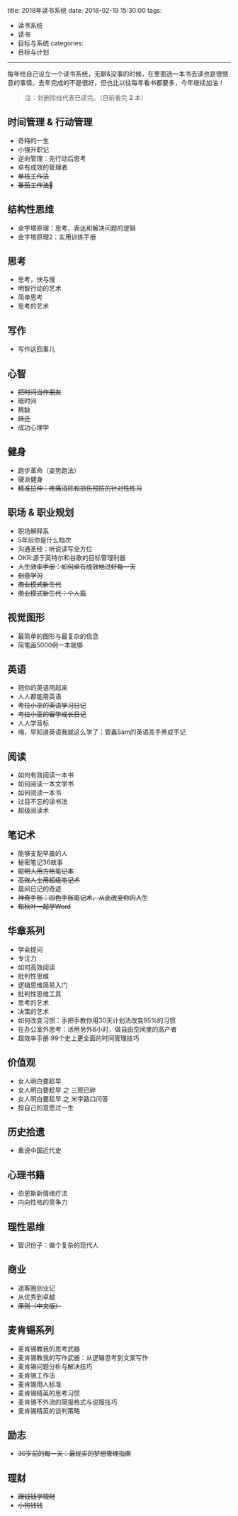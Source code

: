 title: 2018年读书系统
date: 2018-02-19 15:30:00
tags:
- 读书系统
- 读书
- 目标与系统
categories:
- 目标与计划

---

每年给自己设立一个读书系统，无聊&没事的时候，在里面选一本书去读也是很惬意的事情。去年完成的不是很好，但也比以往每年看书都要多，今年继续加油！
> 注：划删除线代表已读完。（目前看完 **2** 本）



## 时间管理 & 行动管理

- 奇特的一生
- 小强升职记
- 逆向管理：先行动后思考
- 卓有成效的管理者
- ~~单核工作法~~
- ~~番茄工作法🍅~~

## 结构性思维

- 金字塔原理：思考、表达和解决问题的逻辑
- 金字塔原理2：实用训练手册

## 思考

- 思考，快与慢
- 明智行动的艺术
- 简单思考
- 思考的艺术

## 写作

- 写作这回事儿

## 心智

- ~~把时间当作朋友~~
- 暗时间
- 稀缺
- ~~跃迁~~
- 成功心理学

## 健身

- 跑步革命（姿势跑法）
- 硬派健身
- ~~精准拉伸：疼痛消除和损伤预防的针对性练习~~

## 职场 & 职业规划
 
- 职场解释系
- 5年后你是什么档次
- 沟通圣经：听说读写全方位
- OKR:源于英特尔和谷歌的目标管理利器
- ~~人生效率手册：如何卓有成效地过好每一天~~
- ~~刻意学习~~
- ~~商业模式新生代~~
- ~~商业模式新生代：个人篇~~

## 视觉图形

- 最简单的图形与最复杂的信息
- 简笔画5000例一本就够

## 英语

- 把你的英语用起来
- 人人都能用英语
- ~~考拉小巫的英语学习日记~~
- ~~考拉小巫的留学成长日记~~
- 人人学音标
- 嗨，早知道英语我就这么学了：管鑫Sam的英语高手养成手记

## 阅读

- 如何有效阅读一本书
- 如何阅读一本文学书
- 如何阅读一本书
- 过目不忘的读书法
- 超级阅读术

## 笔记术

- 能够支配早晨的人
- 秘密笔记36故事
- ~~聪明人用方格笔记本~~
- ~~高效人士用超级笔记术~~
- 晨间日记的奇迹
- ~~神奇手账：四色手账笔记术，从此改变你的人生~~
- ~~和秋叶一起学Word~~

## 华章系列

- 学会提问
- 专注力
- 如何高效阅读
- 批判性思维
- 逻辑思维简易入门
- 批判性思维工具
- 思考的艺术
- 决策的艺术
- 如何改变习惯：手把手教你用30天计划法改变95%的习惯
- 在办公室外思考：活用另外8小时，做自由空间里的高产者
- 超效率手册:99个史上更全面的时间管理技巧

## 价值观

- 女人明白要趁早
- 女人明白要趁早 之 三观已碎
- 女人明白要趁早 之 米字路口问答
- 按自己的意愿过一生

## 历史拾遗

- 重说中国近代史

## 心理书籍

- 伯恩斯新情绪疗法
- 内向性格的竞争力

## 理性思维

- 智识份子：做个复杂的现代人

## 商业

- 途客圈创业记
- 从优秀到卓越
- ~~原则（中文版）~~

## 麦肯锡系列

- 麦肯锡教我的思考武器
- 麦肯锡教我的写作武器：从逻辑思考到文案写作
- 麦肯锡问题分析与解决技巧
- 麦肯锡工作法
- 麦肯锡用人标准
- 麦肯锡精英的思考习惯
- 麦肯锡不外流的简报格式与说服技巧
- 麦肯锡精英的谈判策略

## 励志

- ~~30岁前的每一天：最现实的梦想管理指南~~

## 理财

- ~~跟钱钱学理财~~
- ~~小狗钱钱~~